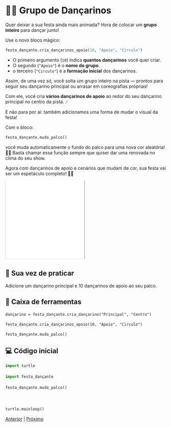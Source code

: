 # 👯‍♂️ Grupo de Dançarinos


Quer deixar a sua festa ainda mais animada? Hora de colocar um **grupo 
inteiro** para dançar junto!

Use o novo bloco mágico:

```python
festa_dançante.cria_dançarinos_apoio(10, "Apoio", "Circulo")
```

- O primeiro argumento (`10`) indica **quantos dançarinos** você quer criar.
- O segundo (`"Apoio"`) é o **nome do grupo**.
- o terceiro (`"Circulo"`) é a **formação inicial** dos dançarinos.

Assim, de uma vez só, você solta um grupo inteiro na pista — prontos para
seguir seu dançarino principal ou arrasar em coreografias próprias!

Com ele, você cria **vários dançarinos de apoio** ao redor do seu dançarino
principal no centro da pista. 🎶

E não para por aí: também adicionamos uma forma de mudar o visual da festa!

Com o bloco:

```python
festa_dançante.muda_palco()
```

você muda automaticamente o fundo do palco para uma nova cor aleatória! 🌈✨
Basta chamar essa função sempre que quiser dar uma renovada no clima do seu show.

Agora com dançarinos de apoio e cenários que mudam de cor, sua festa vai ser um espetáculo completo! 🚀🎶


![Grupo de dançarinos](07_grupo_dançarinos.gif "Grupo de dançarinos")


## 💃 Sua vez de praticar

Adicione um dançarino principal e 10 dançarinos de apoio ao seu palco.


## 🧰 Caixa de ferramentas

`dançarino = festa_dançante.cria_dançarino("Principal", "Centro")`

`festa_dançante.cria_dançarinos_apoio(10, "Apoio", "Circulo")`

`festa_dançante.muda_palco()`


## 💻 Código inicial

```python
import turtle

import festa_dançante

festa_dançante.muda_palco()



turtle.mainloop()

```


[Anterior](06_vamos_curtir.md) | [Próximo](08_propriedades.md)
